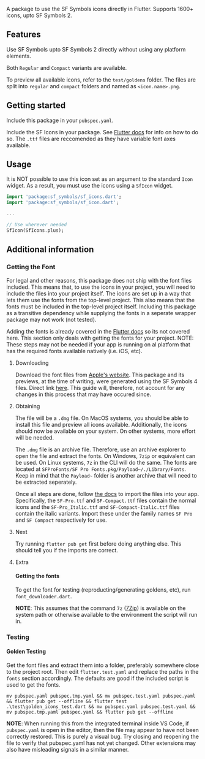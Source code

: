 <!--
This README describes the package. If you publish this package to pub.dev,
this README's contents appear on the landing page for your package.

For information about how to write a good package README, see the guide for
[writing package pages](https://dart.dev/guides/libraries/writing-package-pages).

For general information about developing packages, see the Dart guide for
[creating packages](https://dart.dev/guides/libraries/create-library-packages)
and the Flutter guide for
[developing packages and plugins](https://flutter.dev/developing-packages).
-->

A package to use the  SF Symbols icons directly in Flutter. Supports 1600+ icons, upto SF Symbols 2.

## Features

Use SF Symbols upto SF Symbols 2 directly without using any platform elements.

Both `Regular` and `Compact` variants are available.

To preview all available icons, refer to the `test/goldens` folder. The files are split into `regular` and `compact` folders and named as `<icon.name>.png`.

## Getting started

Include this package in your `pubspec.yaml`.

Include the SF Icons in your package. See [Flutter docs](https://docs.flutter.dev/cookbook/design/fonts) for info on how to do so. The `.ttf` files are reccomended as they have variable font axes available.

## Usage

It is NOT possible to use this icon set as an argument to the standard `Icon` widget. As a result, you must use the icons using a `SfIcon` widget.

```dart
import 'package:sf_symbols/sf_icons.dart';
import 'package:sf_symbols/sf_icon.dart';

...

// Use wherever needed
SfIcon(SfIcons.plus);
```

## Additional information

### Getting the Font

For legal and other reasons, this package does not ship with the font files included. This means that, to use the icons in your project, you will need to include the files into your project itself. The icons are set up in a way that lets them use the fonts from the top-level project. This also means that the fonts must be included in the top-level project itself. Including this package as a transitive dependency while supplying the fonts in a seperate wrapper package may not work (not tested).

Adding the fonts is already covered in the [Flutter docs](https://docs.flutter.dev/cookbook/design/fonts) so its not covered here. This section only deals with getting the fonts for your project. NOTE: These steps may not be needed if your app is running on al platform that has the required fonts available natively (i.e. iOS, etc).

1. Downloading

    Download the font files from [Apple's website](https://developer.apple.com/sf-symbols/). This package and its previews, at the time of writing, were generated using the SF Symbols 4 files. Direct link [here](https://developer.apple.com/sf-symbols/). This guide will, therefore, not account for any changes in this process that may have occured since.

2. Obtaining

    The file will be a `.dmg` file. On MacOS systems, you should be able to install this file and preview all icons available. Additionally, the icons should now be available on your system. On other systems, more effort will be needed.

    The `.dmg` file is an archive file. Therefore, use an archive explorer to open the file and extract the fonts. On Windows, `7zip` or equivalent can be used. On Linux systems, `7z` in the CLI will do the same. The fonts are located at `SFProFonts/SF Pro Fonts.pkg/Payload~/./Library/Fonts`. Keep in mind that the `Payload~` folder is another archive that will need to be extracted seperately.

    Once all steps are done, follow [the docs](https://docs.flutter.dev/cookbook/design/fonts) to import the files into your app. Specifically, the `SF-Pro.ttf` and `SF-Compact.ttf` files contain the normal icons and the `SF-Pro_Italic.ttf` and `SF-Compact-Italic.ttf` files contain the italic variants. Import these under the family names `SF Pro` and `SF Compact` respectively for use.

3. Next

    Try running `flutter pub get` first before doing anything else. This should tell you if the imports are correct.

4. Extra

    #### Getting the fonts

    To get the font for testing (reproducting/generating goldens, etc), run `font_downloader.dart`.
    
    **NOTE**: This assumes that the command `7z` ([7Zip](https://www.7-zip.org/)) is available on the system path or otherwise available to the environment the script will run in.

### Testing

#### Golden Testing

Get the font files and extract them into a folder, preferably somewhere close to the project root. Then edit `flutter.test.yaml` and replace the paths in the `fonts` section accordingly. The defaults are good if the included script is used to get the fonts.

```shell
mv pubspec.yaml pubspec.tmp.yaml && mv pubspec.test.yaml pubspec.yaml && flutter pub get --offline && flutter test .\test\golden_icons_test.dart && mv pubspec.yaml pubspec.test.yaml && mv pubspec.tmp.yaml pubspec.yaml && flutter pub get --offline
```

**NOTE**: When running this from the integrated terminal inside VS Code, if `pubspec.yaml` is open in the editor, then the file may appear to have not been correctly restored. This is purely a visual bug. Try closing and reopening the file to verify that pubspec.yaml has not yet changed. Other extensions may also have misleading signals in a similar manner.